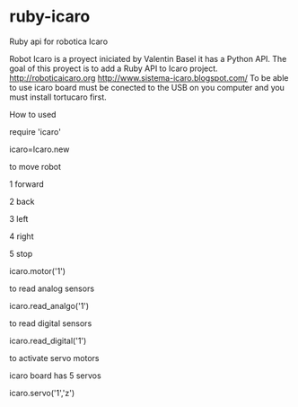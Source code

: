 ruby-icaro
==========

Ruby api for robotica Icaro

Robot Icaro is a proyect iniciated by Valentin Basel it has a Python API. The goal of this proyect is to add a Ruby API to Icaro project.
http://roboticaicaro.org
http://www.sistema-icaro.blogspot.com/
To be able to use icaro board must be conected to the USB on you computer and you must install tortucaro first.

How to used

require 'icaro'

icaro=Icaro.new

to move robot
 
 1 forward

 2 back

 3 left

 4 right

 5 stop

icaro.motor('1')

to read analog sensors

icaro.read_analgo('1')

to read digital sensors

icaro.read_digital('1')

to activate servo motors

icaro board has 5 servos 

icaro.servo('1','z')

